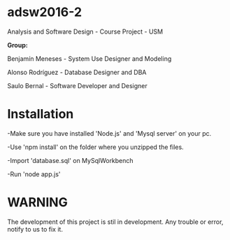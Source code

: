 # adsw2016-2
Analysis and Software Design - Course Project - USM

**Group:**

Benjamín Meneses - System Use Designer and Modeling

Alonso Rodríguez - Database Designer and DBA

Saulo Bernal - Software Developer and Designer

# Installation
-Make sure you have installed 'Node.js' and 'Mysql server' on your pc.

-Use 'npm install' on the folder where you unzipped the files.

-Import 'database.sql' on MySqlWorkbench

-Run 'node app.js'

# WARNING
The development of this project is stil in development. Any trouble or error, notify to us to fix it.
